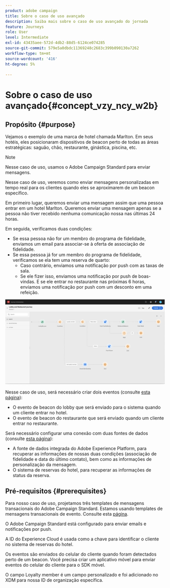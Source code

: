 ```yaml
---
product: adobe campaign
title: Sobre o caso de uso avançado
description: Saiba mais sobre o caso de uso avançado do jornada
feature: Journeys
role: User
level: Intermediate
exl-id: 43435aee-572d-4db2-88d5-6124ce074285
source-git-commit: 579e5a0dbdc11369248c2683c399b090130a7262
workflow-type: tm+mt
source-wordcount: '416'
ht-degree: 5%

---
```


# Sobre o caso de uso avançado{#concept_vzy_ncy_w2b}

## Propósito {#purpose}

Vejamos o exemplo de uma marca de hotel chamada Marlton. Em seus hotéis, eles posicionaram dispositivos de beacon perto de todas as áreas estratégicas: saguão, chão, restaurante, ginástica, piscina, etc.

>[!NOTE]
>
>Nesse caso de uso, usamos o Adobe Campaign Standard para enviar mensagens.

Nesse caso de uso, veremos como enviar mensagens personalizadas em tempo real para os clientes quando eles se aproximarem de um beacon específico.

Em primeiro lugar, queremos enviar uma mensagem assim que uma pessoa entrar em um hotel Marlton. Queremos enviar uma mensagem apenas se a pessoa não tiver recebido nenhuma comunicação nossa nas últimas 24 horas.

Em seguida, verificamos duas condições:

* Se essa pessoa não for um membro do programa de fidelidade, enviamos um email para associar-se à oferta de associação de fidelidade.
* Se essa pessoa já for um membro do programa de fidelidade, verificamos se ela tem uma reserva de quarto:
   * Caso contrário, enviamos uma notificação por push com as taxas de sala.
   * Se ele fizer isso, enviamos uma notificação por push de boas-vindas. E se ele entrar no restaurante nas próximas 6 horas, enviamos uma notificação por push com um desconto em uma refeição.

![](../assets/journeyuc2_29.png)

Nesse caso de uso, será necessário criar dois eventos (consulte [esta página](../usecase/configuring-the-events.md)):

* O evento de beacon do lobby que será enviado para o sistema quando um cliente entrar no hotel.
* O evento de beacon do restaurante que será enviado quando um cliente entrar no restaurante.

Será necessário configurar uma conexão com duas fontes de dados (consulte [esta página](../usecase/configuring-the-data-sources.md)):

* A fonte de dados integrada do Adobe Experience Platform, para recuperar as informações de nossas duas condições (associação de fidelidade e data do último contato), bem como as informações de personalização da mensagem.
* O sistema de reservas do hotel, para recuperar as informações de status da reserva.

## Pré-requisitos {#prerequisites}

Para nosso caso de uso, projetamos três templates de mensagens transacionais do Adobe Campaign Standard. Estamos usando templates de mensagens transacionais de evento. Consulte esta [página](https://experienceleague.adobe.com/docs/campaign-standard/using/communication-channels/transactional-messaging/getting-started-with-transactional-msg.html?lang=pt-BR).

O Adobe Campaign Standard está configurado para enviar emails e notificações por push.

A ID do Experience Cloud é usada como a chave para identificar o cliente no sistema de reservas do hotel.

Os eventos são enviados do celular do cliente quando foram detectados perto de um beacon. Você precisa criar um aplicativo móvel para enviar eventos do celular do cliente para o SDK móvel.

O campo Loyalty member é um campo personalizado e foi adicionado no XDM para nossa ID de organização específica.
